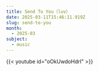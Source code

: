 ```yaml
---
title: Send To You（luv）
date: 2025-03-11T15:46:11.919Z
slug: send-to-you
month:
  - 2025-03
subject:
  - music
---
```

{{< youtube id="oOkUwdoHdrI" >}}